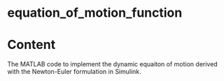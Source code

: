 # equation_of_motion_function
# Content
The MATLAB code to implement the dynamic equaiton of motion derived with the Newton-Euler formulation in Simulink.
